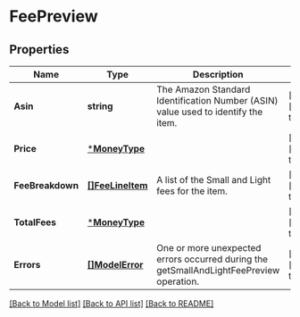 # FeePreview

## Properties
Name | Type | Description | Notes
------------ | ------------- | ------------- | -------------
**Asin** | **string** | The Amazon Standard Identification Number (ASIN) value used to identify the item. | [optional] [default to null]
**Price** | [***MoneyType**](MoneyType.md) |  | [optional] [default to null]
**FeeBreakdown** | [**[]FeeLineItem**](FeeLineItem.md) | A list of the Small and Light fees for the item. | [optional] [default to null]
**TotalFees** | [***MoneyType**](MoneyType.md) |  | [optional] [default to null]
**Errors** | [**[]ModelError**](Error.md) | One or more unexpected errors occurred during the getSmallAndLightFeePreview operation. | [optional] [default to null]

[[Back to Model list]](../README.md#documentation-for-models) [[Back to API list]](../README.md#documentation-for-api-endpoints) [[Back to README]](../README.md)

